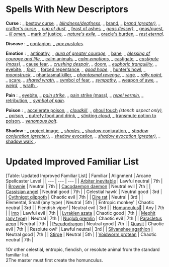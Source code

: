 # Spells With New Descriptors

**Curse** : _ [bestow curse](/pathfinderRPG/prd/spells/bestowCurse.html#_bestow-curse)_, _ [blindness/deafness](/pathfinderRPG/prd/spells/blindnessDeafness.html#_blindness-deafness)_, _ [brand](/pathfinderRPG/prd/advanced/spells/brand.html#_brand)_, _ [brand (greater)](/pathfinderRPG/prd/advanced/spells/brand.html#_brand,-greater)_, _ [crafter's curse](/pathfinderRPG/prd/advanced/spells/crafterSCurse.html#_crafter's-curse)_, _ [cup of dust](/pathfinderRPG/prd/advanced/spells/cupOfDust.html#_cup-of-dust)_, _ [feast of ashes](/pathfinderRPG/prd/advanced/spells/feastOfAshes.html#_feast-of-ashes)_, _ [geas (lesser)](/pathfinderRPG/prd/spells/geasQuest.html#_geas-lesser)_, _ [geas/quest](/pathfinderRPG/prd/spells/geasQuest.html#_geas-quest)_, _ [ill omen](/pathfinderRPG/prd/advanced/spells/illOmen.html#_ill-omen)_, _ [mark of justice](/pathfinderRPG/prd/spells/markOfJustice.html#_mark-of-justice)_, _ [nature's exile](/pathfinderRPG/prd/advanced/spells/natureSExile.html#_nature's-exile)_, _ [oracle's burden](/pathfinderRPG/prd/advanced/spells/oracleSBurden.html#_oracle's-burden)_, _ [rest eternal](/pathfinderRPG/prd/advanced/spells/restEternal.html#_rest-eternal)_.

**Disease** : _ [contagion](/pathfinderRPG/prd/spells/contagion.html#_contagion)_, _ [pox pustules](/pathfinderRPG/prd/advanced/spells/poxPustules.html#_pox-pustules)_.

**Emotion** : _ [antipathy](/pathfinderRPG/prd/spells/antipathy.html#_antipathy)_, _ [aura of greater courage](/pathfinderRPG/prd/advanced/spells/auraOfGreaterCourage.html#_aura-of-greater-courage)_, _ [bane](/pathfinderRPG/prd/magicItems/weapons.html#_weapons-bane)_, _ [blessing of courage and life](/pathfinderRPG/prd/advanced/spells/blessingOfCourageAndLife.html#_blessing-of-courage-and-life)_, _ [calm animals](/pathfinderRPG/prd/spells/calmAnimals.html#_calm-animals)_, _ [calm emotions](/pathfinderRPG/prd/spells/calmEmotions.html#_calm-emotions)_, _ [castigate](/pathfinderRPG/prd/advanced/spells/castigate.html#_castigate)_, _ [castigate (mass)](/pathfinderRPG/prd/advanced/spells/castigate.html#_castigate,-mass)_, _ [cause fear](/pathfinderRPG/prd/spells/causeFear.html#_cause-fear)_, _ [crushing despair](/pathfinderRPG/prd/spells/crushingDespair.html#_crushing-despair)_, _ [doom](/pathfinderRPG/prd/spells/doom.html#_doom)_, _ [euphoric tranquility](/pathfinderRPG/prd/advanced/spells/euphoricTranquility.html#_euphoric-tranquility)_, _ [eyebite](/pathfinderRPG/prd/spells/eyebite.html#_eyebite)_, _ [fear](/pathfinderRPG/prd/spells/fear.html#_fear)_, _ [forced repentance](/pathfinderRPG/prd/advanced/spells/forcedRepentance.html#_forced-repentance)_, _ [good hope](/pathfinderRPG/prd/spells/goodHope.html#_good-hope)_, _ [hunter's howl](/pathfinderRPG/prd/advanced/spells/hunterSHowl.html#_hunter's-howl)_, _ [moonstruck](/pathfinderRPG/prd/advanced/spells/moonstruck.html#_moonstruck)_, _ [phantasmal killer](/pathfinderRPG/prd/spells/phantasmalKiller.html#_phantasmal-killer)_, _ [phantasmal revenge](/pathfinderRPG/prd/advanced/spells/phantasmalRevenge.html#_phantasmal-revenge)_, _ [rage](/pathfinderRPG/prd/spells/rage.html#_rage)_, _ [rally point](/pathfinderRPG/prd/advanced/spells/rallyPoint.html#_rally-point-)_, _ [scare](/pathfinderRPG/prd/spells/scare.html#_scare)_, _ [shared wrath](/pathfinderRPG/prd/advanced/spells/sharedWrath.html#_shared-wrath)_, _ [symbol of fear](/pathfinderRPG/prd/spells/symbolOfFear.html#_symbol-of-fear)_, _ [sympathy](/pathfinderRPG/prd/spells/sympathy.html#_sympathy)_, _ [weapon of awe](/pathfinderRPG/prd/advanced/spells/weaponOfAwe.html#_weapon-of-awe)_, _ [weird](/pathfinderRPG/prd/spells/weird.html#_weird)_, _ [wrath](/pathfinderRPG/prd/advanced/spells/wrath.html#_wrath)_.

**Pain** : _ [eyebite](/pathfinderRPG/prd/spells/eyebite.html#_eyebite)_, _ [pain strike](/pathfinderRPG/prd/advanced/spells/painStrike.html#_pain-strike)_, _ [pain strike (mass)](/pathfinderRPG/prd/advanced/spells/painStrike.html#_pain-strike,-mass)_, _ [repel vermin](/pathfinderRPG/prd/spells/repelVermin.html#_repel-vermin)_, _ [retribution](/pathfinderRPG/prd/advanced/spells/retribution.html#_retribution)_, _ [symbol of pain](/pathfinderRPG/prd/spells/symbolOfPain.html#_symbol-of-pain)_.

**Poison** : _ [accelerate poison](/pathfinderRPG/prd/advanced/spells/acceleratePoison.html#_accelerate-poison)_, _ [cloudkill](/pathfinderRPG/prd/spells/cloudkill.html#_cloudkill)_, _ [ghoul touch](/pathfinderRPG/prd/spells/ghoulTouch.html#_ghoul-touch) _(stench aspect only), _ [poison](/pathfinderRPG/prd/spells/poison.html#_poison)_, _ [putrefy food and drink](/pathfinderRPG/prd/advanced/spells/putrefyFoodAndDrink.html#_putrefy-food-and-drink)_, _ [stinking cloud](/pathfinderRPG/prd/spells/stinkingCloud.html#_stinking-cloud)_, _ [transmute potion to poison](/pathfinderRPG/prd/advanced/spells/transmutePotionToPoison.html#_transmute-potion-to-poison)_, _ [venomous bolt](/pathfinderRPG/prd/advanced/spells/venomousBolt.html#_venomous-bolt)_.

**Shadow** : _ [project image](/pathfinderRPG/prd/spells/projectImage.html#_project-image)_, _ [shades](/pathfinderRPG/prd/spells/shades.html#_shades)_, _ [shadow conjuration](/pathfinderRPG/prd/spells/shadowConjuration.html#_shadow-conjuration)_, _ [shadow conjuration (greater)](/pathfinderRPG/prd/spells/shadowConjuration.html#_shadow-conjuration-greater)_, _ [shadow evocation](/pathfinderRPG/prd/spells/shadowEvocation.html#_shadow-evocation)_, _ [shadow evocation (greater)](/pathfinderRPG/prd/spells/shadowEvocation.html#_shadow-evocation-greater)_, _ [shadow walk](/pathfinderRPG/prd/spells/shadowWalk.html#_shadow-walk)_.

# Updated Improved Familiar List

[Table: Updated Improved Familiar List]
| Familiar | Alignment | Arcane Spellcaster Level |
| --- | --- | --- |
| [Arbiter inevitable](/pathfinderRPG/prd/additionalMonsters/inevitable.html#_inevitable,-arbiter) | Lawful neutral | 7th |
| [Brownie](/pathfinderRPG/prd/additionalMonsters/brownie.html#_brownie) | Neutral | 7th |
| [Cacodaemon daemon](/pathfinderRPG/prd/additionalMonsters/daemon.html#_daemon,-cacodaemon) | Neutral evil | 7th |
| [Cassisian angel](/pathfinderRPG/prd/additionalMonsters/angel.html#_angel,-cassisian) | Neutral good | 7th |
| Celestial hawkⁱ | Neutral good | 3rd |
| [Cythnigot qlippoth](/pathfinderRPG/prd/additionalMonsters/qlippoth.html#_qlippoth,-cythnigot) | Chaotic evil | 7th |
| [Dire rat](/pathfinderRPG/prd/monsters/rat.html#_rat-dire) | Neutral | 3rd |
| Elemental, Small (any type) | Neutral | 5th |
| Entropic monkeyⁱ | Chaotic neutral | 3rd |
| Fiendish viperⁱ | Neutral evil | 3rd |
| [Homunculus](/pathfinderRPG/prd/monsters/homunculus.html#_homunculus)⁲ | Any | 7th |
| [Imp](/pathfinderRPG/prd/monsters/devil.html#_devil-imp) | Lawful evil | 7th |
| [Lyrakien azata](/pathfinderRPG/prd/additionalMonsters/azata.html#_azata,-lyrakien) | Chaotic good | 7th |
| [Mephit (any type)](/pathfinderRPG/prd/monsters/mephit.html#_mephit) | Neutral | 7th |
| [Nuglub gremlin](/pathfinderRPG/prd/additionalMonsters/gremlin.html#_gremlin,-nuglub) | Chaotic evil | 7th |
| [Paracletus aeon](/pathfinderRPG/prd/additionalMonsters/aeon.html#_aeon,-paracletus) | Neutral | 7th |
| [Pseudodragon](/pathfinderRPG/prd/monsters/pseudodragon.html#_pseudodragon) | Neutral good | 7th |
| [Quasit](/pathfinderRPG/prd/monsters/demon.html#_demon-quasit) | Chaotic evil | 7th |
| Resolute owlⁱ | Lawful neutral | 3rd |
| [Silvanshee agathion](/pathfinderRPG/prd/additionalMonsters/agathion.html#_agathion,-silvanshee) | Neutral good | 7th |
| [Stirge](/pathfinderRPG/prd/monsters/stirge.html#_stirge) | Neutral | 5th |
| [Voidworm protean](/pathfinderRPG/prd/additionalMonsters/protean.html#_protean,-voidworm) | Chaotic neutral | 7th |

 
 
1Or other celestial, entropic, fiendish, or resolute animal from the standard familiar list.  
2The master must first create the homunculus.

  
  

